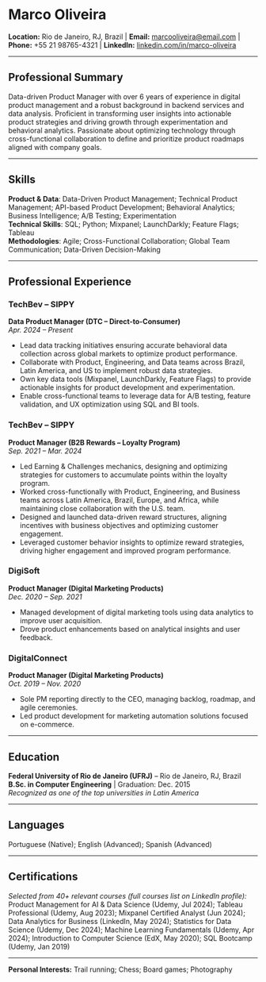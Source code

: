 # Marco Oliveira

**Location:** Rio de Janeiro, RJ, Brazil | **Email:** marcooliveira@email.com | **Phone:** +55 21 98765-4321 | **LinkedIn:** [linkedin.com/in/marco-oliveira](https://linkedin.com/in/marco-oliveira)

---

## Professional Summary

Data-driven Product Manager with over 6 years of experience in digital product management and a robust background in backend services and data analysis. Proficient in transforming user insights into actionable product strategies and driving growth through experimentation and behavioral analytics. Passionate about optimizing technology through cross-functional collaboration to define and prioritize product roadmaps aligned with company goals.

---

## Skills

**Product & Data**: Data-Driven Product Management; Technical Product Management; API-based Product Development; Behavioral Analytics; Business Intelligence; A/B Testing; Experimentation  
**Technical Skills**: SQL; Python; Mixpanel; LaunchDarkly; Feature Flags; Tableau  
**Methodologies**: Agile; Cross-Functional Collaboration; Global Team Communication; Data-Driven Decision-Making

---

## Professional Experience

### TechBev – SIPPY  
**Data Product Manager (DTC – Direct-to-Consumer)**  
*Apr. 2024 – Present*  
- Lead data tracking initiatives ensuring accurate behavioral data collection across global markets to optimize product performance.
- Collaborate with Product, Engineering, and Data teams across Brazil, Latin America, and US to implement robust data strategies.
- Own key data tools (Mixpanel, LaunchDarkly, Feature Flags) to provide actionable insights for product development and experimentation.
- Enable cross-functional teams to leverage data for A/B testing, feature validation, and UX optimization using SQL and BI tools.

### TechBev – SIPPY
**Product Manager (B2B Rewards – Loyalty Program)**  
*Sep. 2021 – Mar. 2024*  
- Led Earning & Challenges mechanics, designing and optimizing strategies for customers to accumulate points within the loyalty program.
- Worked cross-functionally with Product, Engineering, and Business teams across Latin America, Brazil, Europe, and Africa, while maintaining close collaboration with the U.S. team.
- Designed and launched data-driven reward structures, aligning incentives with business objectives and optimizing customer engagement.
- Leveraged customer behavior insights to optimize reward strategies, driving higher engagement and improved program performance.


### DigiSoft
**Product Manager (Digital Marketing Products)**  
*Dec. 2020 – Sep. 2021*  
- Managed development of digital marketing tools using data analytics to improve user acquisition.  
- Drove product enhancements based on analytical insights and user feedback.

### DigitalConnect  
**Product Manager (Digital Marketing Products)**  
*Oct. 2019 – Nov. 2020*  
- Sole PM reporting directly to the CEO, managing backlog, roadmap, and agile ceremonies.  
- Led product development for marketing automation solutions focused on e-commerce.

---

## Education

**Federal University of Rio de Janeiro (UFRJ)** – Rio de Janeiro, RJ, Brazil  
**B.Sc. in Computer Engineering** | Graduation: Dec. 2015  
*Recognized as one of the top universities in Latin America*

---

## Languages

Portuguese (Native); English (Advanced); Spanish (Advanced)

---

## Certifications
_Selected from 40+ relevant courses (full courses list on LinkedIn profile):_  
Product Management for AI & Data Science (Udemy, Jul 2024); Tableau Professional (Udemy, Aug 2023); Mixpanel Certified Analyst (Jun 2024); Data Analytics for Business (LinkedIn, May 2024); Statistics for Data Science (Udemy, Dec 2024); Machine Learning Fundamentals (Udemy, Apr 2024); Introduction to Computer Science (EdX, May 2020); SQL Bootcamp (Udemy, Jan 2019)

---

**Personal Interests:** Trail running; Chess; Board games; Photography

